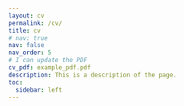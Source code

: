 ```yaml
---
layout: cv
permalink: /cv/
title: cv
# nav: true
nav: false
nav_order: 5
# I can update the PDF
cv_pdf: example_pdf.pdf
description: This is a description of the page.
toc:
  sidebar: left
---
```

